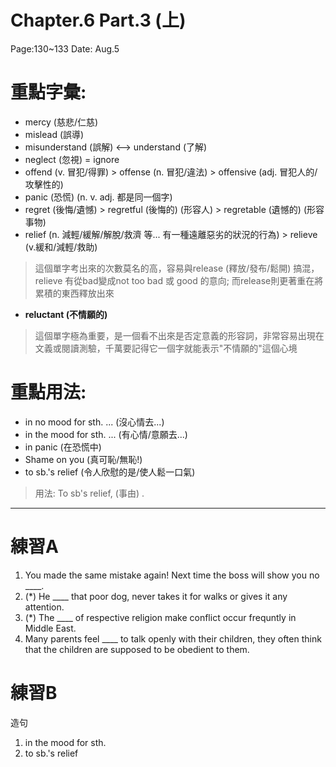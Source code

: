 # Chapter.6   Part.3 (上)   
Page:130~133  Date: Aug.5
# 重點字彙:
* mercy (慈悲/仁慈)
* mislead (誤導)
* misunderstand (誤解) <--> understand (了解)
* neglect (忽視) = ignore
* offend (v. 冒犯/得罪)
 \> offense (n. 冒犯/違法) 
 \> offensive (adj. 冒犯人的/攻擊性的) 
* panic (恐慌) (n. v. adj. 都是同一個字)
* regret (後悔/遺憾)
\> regretful (後悔的) (形容人)
\> regretable (遺憾的) (形容事物)
* relief (n. 減輕/緩解/解脫/救濟 等... 有一種遠離惡劣的狀況的行為)
\> relieve (v.緩和/減輕/救助) 
>這個單字考出來的次數莫名的高，容易與release (釋放/發布/鬆開) 搞混，relieve 有從bad變成not too bad 或 good 的意向; 而release則更著重在將累積的東西釋放出來
* **reluctant (不情願的)**
> 這個單字極為重要，是一個看不出來是否定意義的形容詞，非常容易出現在文義或閱讀測驗，千萬要記得它一個字就能表示"不情願的"這個心境
# 重點用法:
* in no mood for sth. ... (沒心情去...)
* in the mood for sth. ... (有心情/意願去...)
* in panic (在恐慌中)
* Shame on you (真可恥/無恥!)
* to sb.'s relief (令人欣慰的是/使人鬆一口氣)
>用法: To sb's relief, (事由) .
---

# 練習A
1. You made the same mistake again! Next time the boss will show you no ____.
2. (*) He ____ that poor dog, never takes it for walks or gives it any attention.
3. (*) The ____ of respective religion make conflict occur frequntly in Middle East.
4. Many parents feel ____ to talk openly with their children, they often think that the children are supposed to be obedient to them.

# 練習B
造句
1. in the mood for sth.
2. to sb.'s relief